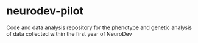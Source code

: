 # neurodev-pilot
Code and data analysis repository for the phenotype and genetic analysis of data collected within the first year of NeuroDev
